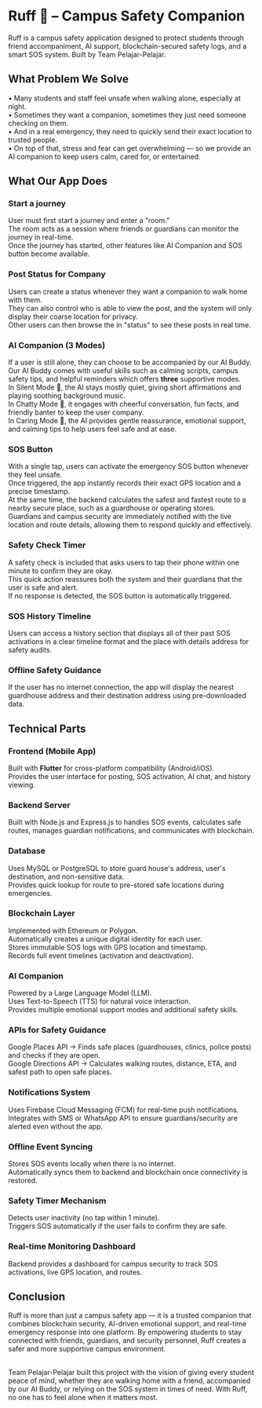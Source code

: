 # Ruff 🐾 – Campus Safety Companion

Ruff is a campus safety application designed to protect students through friend accompaniment, AI support, blockchain-secured safety logs, and a smart SOS system.
Built by Team Pelajar-Pelajar.

## What Problem We Solve
•	Many students and staff feel unsafe when walking alone, especially at night. <br>
•	Sometimes they want a companion, sometimes they just need someone checking on them.<br>
•	And in a real emergency, they need to quickly send their exact location to trusted people.<br>
•	On top of that, stress and fear can get overwhelming — so we provide an AI companion to keep users calm, cared for, or entertained.<br>


## What Our App Does 

### Start a journey <br>
User must first start a journey and enter a “room.” <br>
The room acts as a session where friends or guardians can monitor the journey in real-time. <br>
Once the journey has started, other features like AI Companion and SOS button become available. <br>

### Post Status for Company <br>
Users can create a status whenever they want a companion to walk home with them.  <br>
They can also control who is able to view the post, and the system will only display their coarse location for privacy.  <br>
Other users can then browse the in "status" to see these posts in real time. <br>

### AI Companion (3 Modes) <br>
If a user is still alone, they can choose to be accompanied by our AI Buddy. <br>
Our AI Buddy comes with useful skills such as calming scripts, campus safety tips, and helpful reminders which offers **three** supportive modes.  <br>
In Silent Mode 🎵, the AI stays mostly quiet, giving short affirmations and playing soothing background music.  <br>
In Chatty Mode 💬, it engages with cheerful conversation, fun facts, and friendly banter to keep the user company.  <br>
In Caring Mode 🤗, the AI provides gentle reassurance, emotional support, and calming tips to help users feel safe and at ease. <br>

### SOS Button <br>
With a single tap, users can activate the emergency SOS button whenever they feel unsafe.  <br>
Once triggered, the app instantly records their exact GPS location and a precise timestamp. <br> 
At the same time, the backend calculates the safest and fastest route to a nearby secure place, such as a guardhouse or operating stores.  <br>
Guardians and campus security are immediately notified with the live location and route details, allowing them to respond quickly and effectively. <br>

### Safety Check Timer <br>
A safety check is included that asks users to tap their phone within one minute to confirm they are okay.  <br>
This quick action reassures both the system and their guardians that the user is safe and alert.  <br>
If no response is detected, the SOS button is automatically triggered. <br>

### SOS History Timeline <br>
Users can access a history section that displays all of their past SOS activations in a clear timeline format and the place with details address for safety audits. <br>

### Offline Safety Guidance
If the user has no internet connection, the app will display the nearest guardhouse address and their destination address using pre-downloaded data.

## Technical Parts

### Frontend (Mobile App)
Built with **Flutter** for cross-platform compatibility (Android/iOS). <br>
Provides the user interface for posting, SOS activation, AI chat, and history viewing. <br>

### Backend Server
Built with Node.js and Express.js to handles SOS events, calculates safe routes, manages guardian notifications, and communicates with blockchain. <br>

### Database
Uses MySQL or PostgreSQL to store guard house's address, user's destination, and non-sensitive data.<br>
Provides quick lookup for route to pre-stored safe locations during emergencies.<br>

### Blockchain Layer
Implemented with Ethereum or Polygon.<br>
Automatically creates a unique digital identity for each user.<br>
Stores immutable SOS logs with GPS location and timestamp.<br>
Records full event timelines (activation and deactivation). <br>

### AI Companion
Powered by a Large Language Model (LLM). <br>
Uses Text-to-Speech (TTS) for natural voice interaction. <br>
Provides multiple emotional support modes and additional safety skills.<br>

### APIs for Safety Guidance
Google Places API → Finds safe places (guardhouses, clinics, police posts) and checks if they are open.<br>
Google Directions API → Calculates walking routes, distance, ETA, and safest path to open safe places.<br>

### Notifications System
Uses Firebase Cloud Messaging (FCM) for real-time push notifications.<br>
Integrates with SMS or WhatsApp API to ensure guardians/security are alerted even without the app.<br>

### Offline Event Syncing
Stores SOS events locally when there is no internet.<br>
Automatically syncs them to backend and blockchain once connectivity is restored.<br>

### Safety Timer Mechanism
Detects user inactivity (no tap within 1 minute).<br>
Triggers SOS automatically if the user fails to confirm they are safe.<br>

### Real-time Monitoring Dashboard
Backend provides a dashboard for campus security to track SOS activations, live GPS location, and routes.<br>

## Conclusion

Ruff is more than just a campus safety app — it is a trusted companion that combines blockchain security, AI-driven emotional support, and real-time emergency response into one platform. By empowering students to stay connected with friends, guardians, and security personnel, Ruff creates a safer and more supportive campus environment.<br><br>

Team Pelajar-Pelajar built this project with the vision of giving every student peace of mind, whether they are walking home with a friend, accompanied by our AI Buddy, or relying on the SOS system in times of need. With Ruff, no one has to feel alone when it matters most.<br>

